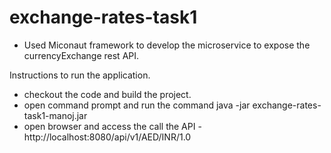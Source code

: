 # exchange-rates-task1

- Used Miconaut framework to develop the microservice to expose the currencyExchange rest API.



Instructions to run the application.
- checkout the code and build the project. 
- open command prompt and run the command java -jar exchange-rates-task1-manoj.jar
- open browser and access the call the API - http://localhost:8080/api/v1/AED/INR/1.0
